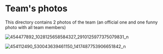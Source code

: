 Team's photos
====

This directory contains 2 photos of the team (an official one and one funny photo with all team members)

![454477892_1028125658584327_2910125977375079831_n](https://github.com/user-attachments/assets/3e3815d9-0489-48da-9dd2-4f70f6fea84a)

![454112490_530043639461150_1417487753906651842_n](https://github.com/user-attachments/assets/14270f3f-2945-438d-80c1-03e1be9b9f3a)

